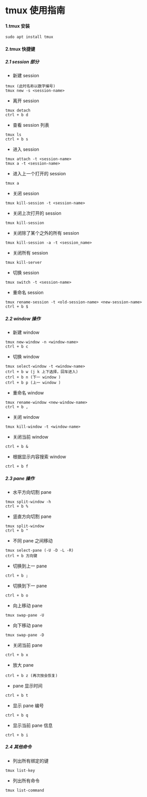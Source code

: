 # tmux 使用指南



#### 1.tmux 安装

    sudo apt install tmux



#### 2.tmux 快捷键

##### 2.1 session 部分

- 新建 session
```
tmux (此时名称以数字编号)
tmux new -s <session-name>
```
- 离开 session
```
tmux detach
ctrl + b d
```
- 查看 session 列表
```
tmux ls
ctrl + b s
```
- 进入 session
```
tmux attach -t <session-name>
tmux a -t <session-name>
```
- 进入上一个打开的 session
```
tmux a
```
- 关闭 session
```
tmux kill-session -t <session-name>
```
- 关闭上次打开的 session
```
tmux kill-session
```
- 关闭除了某个之外的所有 session
```
tmux kill-session -a -t <session_name>
```
- 关闭所有 session
```
tmux kill-server
```
- 切换 session
```
tmux switch -t <session-name>
```
- 重命名 session
```
tmux rename-session -t <old-session-name> <new-session-name>
ctrl + b $
```

##### 2.2 window 操作

- 新建 window
```
tmux new-window -n <window-name>
ctrl + b c
```
- 切换 window
```
tmux select-window -t <window-name>
ctrl + b w (j k 上下选择，回车进入)
ctrl + b n (下一 window )
ctrl + b p (上一 window )
```
- 重命名 window
```
tmux rename-window <new-window-name>
ctrl + b ,
```
- 关闭 window
```
tmux kill-window -t <window-name>
```
- 关闭当前 window
```
ctrl + b &
```
- 根据显示内容搜索 window
```
ctrl + b f
```

##### 2.3 pane 操作

- 水平方向切割 pane
```
tmux split-window -h
ctrl + b %
```
- 竖直方向切割 pane
```
tmux split-window
ctrl + b "
```
- 不同 pane 之间移动
```
tmux select-pane (-U -D -L -R)
ctrl + b 方向键
```
- 切换到上一 pane 
```
ctrl + b ;
```
- 切换到下一 pane
```
ctrl + b o
```
- 向上移动 pane
```
tmux swap-pane -U
```
- 向下移动 pane 
```
tmux swap-pane -D
```
- 关闭当前 pane
```
ctrl + b x
```
- 放大 pane
```
ctrl + b z (再次按会恢复)
```
- pane 显示时间
```
ctrl + b t
```
- 显示 pane 编号 
```
ctrl + b q
```
- 显示当前 pane 信息
```
ctrl + b i
```

##### 2.4 其他命令

- 列出所有绑定的键
```
tmux list-key
```
- 列出所有命令
```
tmux list-command
```
